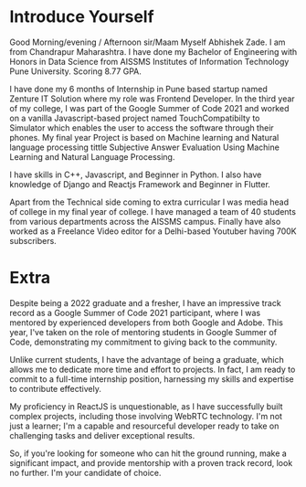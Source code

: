 # Introduce Yourself

Good Morning/evening / Afternoon sir/Maam Myself Abhishek Zade. I am from Chandrapur Maharashtra. I have done my Bachelor of Engineering with Honors in Data Science from AISSMS Institutes of Information Technology Pune University. Scoring 8.77 GPA.

I have done my 6 months of Internship in Pune based startup named Zenture IT Solution where my role was Frontend Developer. In the third year of my college, I was part of the Google Summer of Code 2021 and worked on a vanilla Javascript-based project named TouchCompatibilty to Simulator which enables the user to access the software through their phones. My final year Project is based on Machine learning and Natural language processing tittle Subjective Answer Evaluation Using Machine Learning and Natural Language Processing.

I have skills in C++, Javascript, and Beginner in Python. I also have knowledge of Django and Reactjs Framework and Beginner in Flutter.

Apart from the Technical side coming to extra curricular I was media head of college in my final year of college. I have managed a team of 40 students from various departments across the AISSMS campus. Finally have also worked as a Freelance Video editor for a Delhi-based Youtuber having 700K subscribers. 



# Extra
Despite being a 2022 graduate and a fresher, I have an impressive track record as a Google Summer of Code 2021 participant, where I was mentored by experienced developers from both Google and Adobe. This year, I've taken on the role of mentoring students in Google Summer of Code, demonstrating my commitment to giving back to the community.

Unlike current students, I have the advantage of being a graduate, which allows me to dedicate more time and effort to projects. In fact, I am ready to commit to a full-time internship position, harnessing my skills and expertise to contribute effectively.

My proficiency in ReactJS is unquestionable, as I have successfully built complex projects, including those involving WebRTC technology. I'm not just a learner; I'm a capable and resourceful developer ready to take on challenging tasks and deliver exceptional results.

So, if you're looking for someone who can hit the ground running, make a significant impact, and provide mentorship with a proven track record, look no further. I'm your candidate of choice.